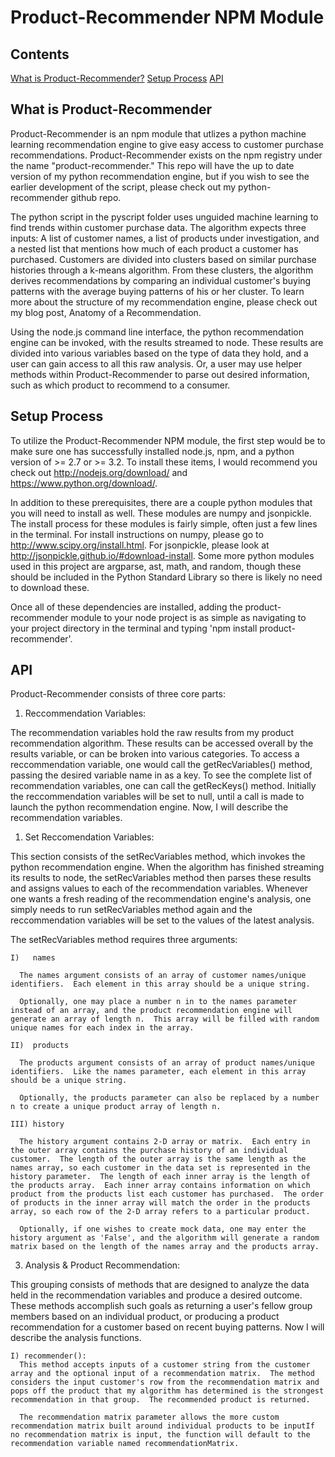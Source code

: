 # Product-Recommender NPM Module

## Contents
[What is Product-Recommender?](#about)
[Setup Process](#setup)
[API](#use)

## <a name="about"/>  What is Product-Recommender

Product-Recommender is an npm module that utlizes a python machine learning recommendation engine to give easy access to customer purchase recommendations.  Product-Recommender exists on the npm registry under the name "product-recommender." This repo will have the up to date version of my python recommendation engine, but if you wish to see the earlier development of the script, please check out my <a src='https://github.com/lramsey/python-recommender'>python-recommender</a> github repo.

The python script in the pyscript folder uses unguided machine learning to find trends within customer purchase data.  The algorithm expects three inputs: A list of customer names, a list of products under investigation, and a nested list that mentions how much of each product a customer has purchased.  Customers are divided into clusters based on similar purchase histories through a k-means algorithm.  From these clusters, the algorithm derives recommendations by comparing an individual customer's buying patterns with the average buying patterns of his or her cluster.  To learn more about the structure of my recommendation engine, please check out my blog post, <a src ='http://lukeramsey.io/pythonrecommender'>Anatomy of a Recommendation</a>.

Using the node.js command line interface, the python recommendation engine can be invoked, with the results streamed to node.
These results are divided into various variables based on the type of data they hold, and a user can gain access to all this raw analysis.  Or, a user may use helper methods within Product-Recommender to parse out desired information, such as which product to recommend to a consumer.

## <a name='setup'/> Setup Process

To utilize the Product-Recommender NPM module, the first step would be to make sure one has successfully installed node.js, npm, and a python version of >= 2.7 or >= 3.2.  To install these items, I would recommend you check out http://nodejs.org/download/ and https://www.python.org/download/.

In addition to these prerequisites, there are a couple python modules that you will need to install as well.  These modules are numpy and jsonpickle.  The install process for these modules is fairly simple, often just a few lines in the terminal.  For install instructions on numpy, please go to http://www.scipy.org/install.html.  For jsonpickle, please look at http://jsonpickle.github.io/#download-install.  Some more python modules used in this project are argparse, ast, math, and random, though these should be included in the Python Standard Library so there is likely no need to download these.

Once all of these dependencies are installed, adding the product-recommender module to your node project is as simple as navigating to your project directory in the terminal and typing 'npm install product-recommender'.

## <a name='use'/> API

Product-Recommender consists of three core parts:

1)  Reccommendation Variables:

The recommendation variables hold the raw results from my product recommendation algorithm.  These results can be accessed overall by the results variable, or can be broken into various categories.  To access a reccommendation variable, one would call the getRecVariables() method, passing the desired variable name in as a key.  To see the complete list of recommendation variables, one can call the getRecKeys() method. Initially the reccommendation variables will be set to null, until a call is made to launch the python recommendation engine.  Now, I will describe the recommendation variables.



1)  Set Reccomendation Variables:

This section consists of the setRecVariables method, which invokes the python recommendation engine.  When the algorithm has finished streaming its results to node, the setRecVariables method then parses these results and assigns values to each of the recommendation variables.  Whenever one wants a fresh reading of the recommendation engine's analysis, one simply needs to run setRecVariables method again and the reccommendation variables will be set to the values of the latest analysis.

The setRecVariables method requires three arguments:

    I)   names
      
      The names argument consists of an array of customer names/unique identifiers.  Each element in this array should be a unique string.

      Optionally, one may place a number n in to the names parameter instead of an array, and the product recommendation engine will generate an array of length n.  This array will be filled with random unique names for each index in the array.

    II)  products
      
      The products argument consists of an array of product names/unique identifiers.  Like the names parameter, each element in this array should be a unique string.

      Optionally, the products parameter can also be replaced by a number n to create a unique product array of length n.

    III) history

      The history argument contains 2-D array or matrix.  Each entry in the outer array contains the purchase history of an individual customer.  The length of the outer array is the same length as the names array, so each customer in the data set is represented in the history parameter.  The length of each inner array is the length of the products array.  Each inner array contains information on which product from the products list each customer has purchased.  The order of products in the inner array will match the order in the products array, so each row of the 2-D array refers to a particular product.

      Optionally, if one wishes to create mock data, one may enter the history argument as 'False', and the algorithm will generate a random matrix based on the length of the names array and the products array.

3)  Analysis & Product Recommendation:

This grouping consists of methods that are designed to analyze the data held in the recommendation variables and produce a desired outcome.  These methods accomplish such goals as returning a user's fellow group members based on an individual product, or producing a product recommendation for a customer based on recent buying patterns.  Now I will describe the analysis functions.
    
    I) recommender():
      This method accepts inputs of a customer string from the customer array and the optional input of a recommendation matrix.  The method considers the input customer's row from the recommendation matrix and pops off the product that my algorithm has determined is the strongest recommendation in that group.  The recommended product is returned.

      The recommendation matrix parameter allows the more custom recommendation matrix built around individual products to be inputIf no recommendation matrix is input, the function will default to the recommendation variable named recommendationMatrix.